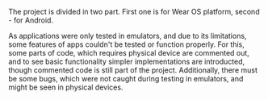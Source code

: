 The project is divided in two part. First one is for Wear OS platform, second - for Android.

As applications were only tested in emulators, and due to its limitations, some features of apps couldn't be tested or function properly. For this, some parts of code, which requires physical device are commented out, and to see basic functionality simpler implementations are introducted, though commented code is still part of the project.
Additionally, there must be some bugs, which were not caught during testing in emulators, and might be seen in physical devices.
